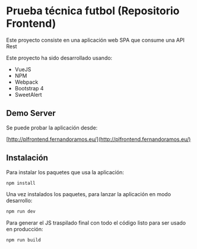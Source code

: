 Prueba técnica futbol (Repositorio Frontend)  
=========    
  
Este proyecto consiste en una aplicación web SPA que consume una API Rest  
  
Este proyecto ha sido desarrollado usando:  
      
- VueJS
- NPM
- Webpack
- Bootstrap 4
- SweetAlert



Demo Server  
------------  
Se puede probar la aplicación desde:

[http://plfrontend.fernandoramos.eu/](http://plfrontend.fernandoramos.eu/)

Instalación  
------------  

Para instalar los paquetes que usa la aplicación:


```bash  
npm install
```  

Una vez instalados los paquetes, para lanzar la aplicación en modo desarrollo:

```bash  
npm run dev
```  

Para generar el JS traspilado final con todo el código listo para ser usado en producción:

```bash  
npm run build
``` 
